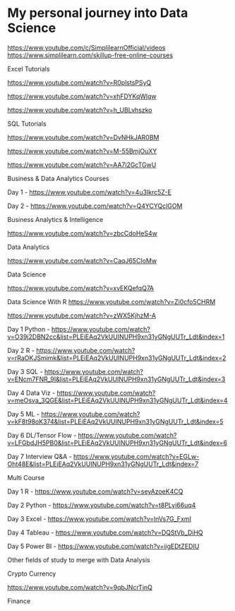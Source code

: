 # My personal journey into Data Science

https://www.youtube.com/c/SimplilearnOfficial/videos
https://www.simplilearn.com/skillup-free-online-courses

Excel Tutorials

https://www.youtube.com/watch?v=R0plstsPSyQ

https://www.youtube.com/watch?v=xhFDYKqWlqw

https://www.youtube.com/watch?v=h_UBLvhszko


SQL Tutorials

https://www.youtube.com/watch?v=DvNHkJAR0BM

https://www.youtube.com/watch?v=M-55BmjOuXY

https://www.youtube.com/watch?v=AA7i2GcTGwU


Business & Data Analytics Courses

Day 1 - https://www.youtube.com/watch?v=4u3Ikrc5Z-E

Day 2 - https://www.youtube.com/watch?v=Q4YCYQclGOM

Business Analytics & Intelligence 

https://www.youtube.com/watch?v=zbcCdoHeS4w

Data Analytics

https://www.youtube.com/watch?v=CaqJ65CIoMw


Data Science 

https://www.youtube.com/watch?v=xvEKQefqQ7A

Data Science With R
https://www.youtube.com/watch?v=Zi0cfo5CHRM

https://www.youtube.com/watch?v=zWX5KjhzM-A

Day 1 Python - https://www.youtube.com/watch?v=O39j2DBN2cc&list=PLEiEAq2VkUUINUPH9xn31yGNgUUTr_Ldt&index=1

Day 2 R - https://www.youtube.com/watch?v=rRaOKJSmjmk&list=PLEiEAq2VkUUINUPH9xn31yGNgUUTr_Ldt&index=2

Day 3 SQL - https://www.youtube.com/watch?v=ENcm7FNR_9I&list=PLEiEAq2VkUUINUPH9xn31yGNgUUTr_Ldt&index=3

Day 4 Data Viz - https://www.youtube.com/watch?v=meOsva_3QGE&list=PLEiEAq2VkUUINUPH9xn31yGNgUUTr_Ldt&index=4

Day 5 ML - https://www.youtube.com/watch?v=kF8t98oK374&list=PLEiEAq2VkUUINUPH9xn31yGNgUUTr_Ldt&index=5

Day 6 DL/Tensor Flow - https://www.youtube.com/watch?v=LFGbdJH5PB0&list=PLEiEAq2VkUUINUPH9xn31yGNgUUTr_Ldt&index=6

Day 7 Interview Q&A - https://www.youtube.com/watch?v=EGLw-Oht48E&list=PLEiEAq2VkUUINUPH9xn31yGNgUUTr_Ldt&index=7


Multi Course

Day 1 R -        https://www.youtube.com/watch?v=seyAzoeK4CQ

Day 2 Python -   https://www.youtube.com/watch?v=t8PLyi66uq4

Day 3 Excel -    https://www.youtube.com/watch?v=lnVs7G_FxmI

Day 4 Tableau -  https://www.youtube.com/watch?v=DQStVb_DiHQ 

Day 5 Power BI - https://www.youtube.com/watch?v=iigEDtZEDIU 


Other fields of study to merge with Data Analysis

Crypto Currency

https://www.youtube.com/watch?v=9qbJNcrTjnQ

Finance

